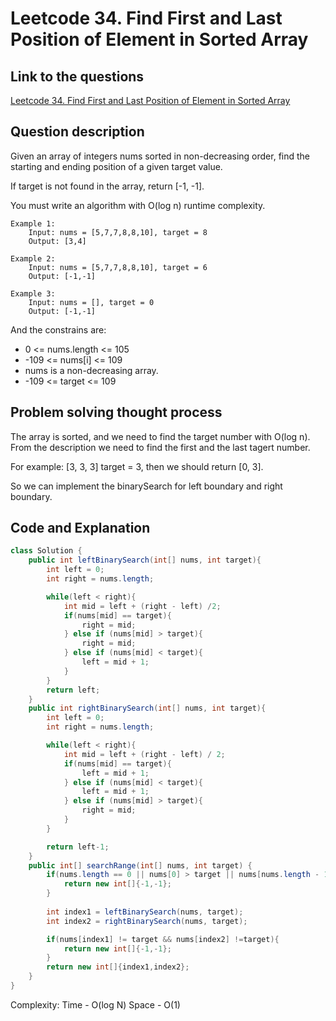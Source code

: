 # Leetcode 34. Find First and Last Position of Element in Sorted Array

## Link to the questions

[Leetcode 34. Find First and Last Position of Element in Sorted Array](https://leetcode.com/problems/find-first-and-last-position-of-element-in-sorted-array/description/)

## Question description

Given an array of integers nums sorted in non-decreasing order, find the starting and ending position of a given target value.

If target is not found in the array, return [-1, -1].

You must write an algorithm with O(log n) runtime complexity.

```
Example 1:
    Input: nums = [5,7,7,8,8,10], target = 8
    Output: [3,4]

Example 2:
    Input: nums = [5,7,7,8,8,10], target = 6
    Output: [-1,-1]

Example 3:
    Input: nums = [], target = 0
    Output: [-1,-1]

```

And the constrains are:
- 0 <= nums.length <= 105
- -109 <= nums[i] <= 109
- nums is a non-decreasing array.
- -109 <= target <= 109

## Problem solving thought process

The array is sorted, and we need to find the target number with O(log n).
From the description we need to find the first and the last tagert number.

For example: [3, 3, 3] target = 3, then we should return [0, 3].

So we can implement the binarySearch for left boundary and right boundary.

## Code and Explanation

```java
class Solution {
    public int leftBinarySearch(int[] nums, int target){
        int left = 0;
        int right = nums.length;

        while(left < right){
            int mid = left + (right - left) /2;
            if(nums[mid] == target){
                right = mid;
            } else if (nums[mid] > target){
                right = mid;
            } else if (nums[mid] < target){
                left = mid + 1;
            }
        }
        return left;
    }
    public int rightBinarySearch(int[] nums, int target){
        int left = 0;
        int right = nums.length;

        while(left < right){
            int mid = left + (right - left) / 2;
            if(nums[mid] == target){
                left = mid + 1;
            } else if (nums[mid] < target){
                left = mid + 1;
            } else if (nums[mid] > target){
                right = mid;
            }
        }

        return left-1;
    }
    public int[] searchRange(int[] nums, int target) {
        if(nums.length == 0 || nums[0] > target || nums[nums.length - 1] < target ){
            return new int[]{-1,-1};
        }
        
        int index1 = leftBinarySearch(nums, target);
        int index2 = rightBinarySearch(nums, target);

        if(nums[index1] != target && nums[index2] !=target){
            return new int[]{-1,-1};
        }
        return new int[]{index1,index2}; 
    }
}
```

Complexity:
Time - O(log N)
Space - O(1)